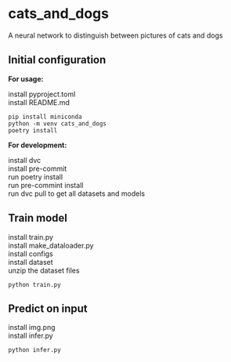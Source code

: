 # cats_and_dogs
A neural network to distinguish between pictures of cats and dogs

## Initial configuration
**For usage:**  

install pyproject.toml  
install README.md  
```
pip install miniconda
python -m venv cats_and_dogs
poetry install
```

**For development:**  

install dvc  
install pre-commit  
run poetry install  
run pre-commint install  
run dvc pull to get all datasets and models  

## Train model
install train.py  
install make_dataloader.py  
install configs  
install dataset  
unzip the dataset files  
```
python train.py
```

## Predict on input
install img.png  
install infer.py  
```
python infer.py
```
